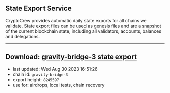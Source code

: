 ## State Export Service
CryptoCrew provides automatic daily state exports for all chains we validate. State export files can be used as genesis files and are a snapshot of the current blockchain state, including all validators, accounts, balances and delegations.

---
**Download: [gravity-bridge-3 state export](https://dl.ccvalidators.com/SERVICE/gravitybridge/gravity-bridge-3_export_8245597.json)**
---

- last updated: Wed Aug 30 2023 16:51:26
- chain id: `gravity-bridge-3`
- export height: `8245597`
- use for: airdrops, local tests, chain recovery
